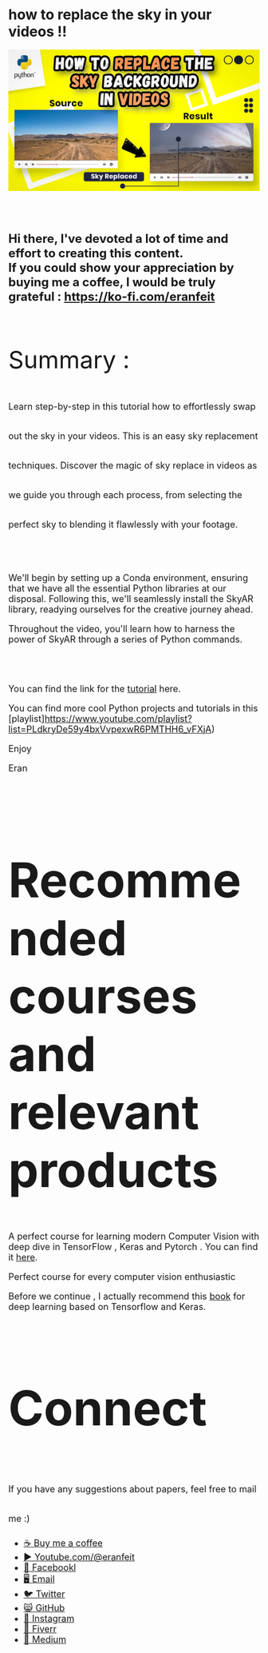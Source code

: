 # how to replace the sky in your videos !!
 
<p align="center">
  <img width="800" src="how to replace sky.png" "image">
</p>

##
<br/><br/> 

**<font size="5">Hi there,
I've devoted a lot of time and effort to creating this content. <br/> 
If you could show your appreciation by buying me a coffee, I would be truly grateful : https://ko-fi.com/eranfeit**

<br/><br/>
<font size= "7" >
Summary : <br/>


<font size= "4" >
Learn step-by-step in this tutorial how to effortlessly swap out the sky in your videos.
This is an easy sky replacement techniques.
Discover the magic of sky replace in videos as we guide you through each process, from selecting the perfect sky to blending it flawlessly with your footage.

<br/><br/> 

We'll begin by setting up a Conda environment, ensuring that we have all the essential Python libraries at our disposal. Following this, we'll seamlessly install the SkyAR library, readying ourselves for the creative journey ahead.

Throughout the video, you'll learn how to harness the power of SkyAR through a series of Python commands.

<br/><br/> 

You can find the link for the [tutorial](https://youtu.be/bvW7qOHpa3k) here. 

You can find more cool Python projects and tutorials in this [playlist]https://www.youtube.com/playlist?list=PLdkryDe59y4bxVvpexwR6PMTHH6_vFXjA)

Enjoy

Eran
<br/><br/> 

</font>

# Recommended courses and relevant products 
<font size= "4" >

A perfect course for learning modern Computer Vision with deep dive in TensorFlow , Keras and Pytorch . You can find it [here](http://bit.ly/3HeDy1V).

Perfect course for every computer vision enthusiastic

Before we continue , I actually recommend this [book](https://amzn.to/3STWZ2N) for deep learning based on Tensorflow and Keras. 



</font>

# Connect

<font size= "4" >
If you have any suggestions about papers, feel free to mail me :)

- [☕ Buy me a coffee](https://ko-fi.com/eranfeit)
- [▶️ Youtube.com/@eranfeit](https://www.youtube.com/channel/UCTiWJJhaH6BviSWKLJUM9sg)
- [🐙 Facebookl](https://www.facebook.com/groups/3080601358933585)
- [🖥️ Email](mailto:feitgemel@gmail.com)
- [🐦 Twitter](https://twitter.com/eran_feit )
- [😸 GitHub](https://github.com/feitgemel)
- [📸 Instagram](https://www.instagram.com/eran_feit/)
- [🤝 Fiverr ](https://www.fiverr.com/s/mB3Pbb)
- [📝 Medium ](https://medium.com/@feitgemel)


</font>

